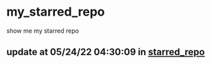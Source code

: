 # my_starred_repo
show me my starred repo

update at 05/24/22 04:30:09 in [starred_repo](./index.html)
---

